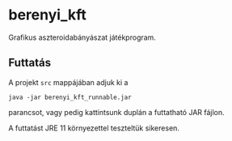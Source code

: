 # berenyi_kft

Grafikus aszteroidabányászat játékprogram.

## Futtatás

A projekt `src` mappájában adjuk ki a

```
java -jar berenyi_kft_runnable.jar
```

parancsot, vagy pedig kattintsunk duplán a futtatható JAR fájlon.

A futtatást JRE 11 környezettel teszteltük sikeresen.